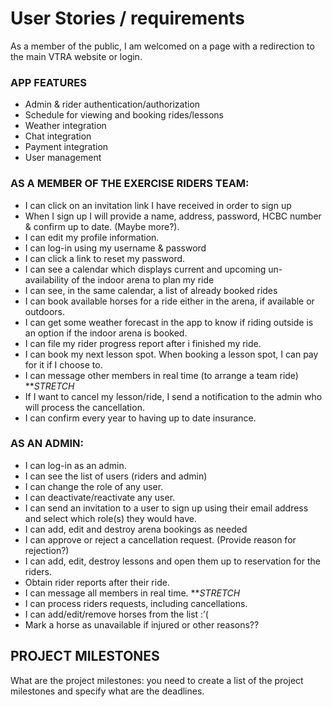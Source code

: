 # User Stories / requirements

As a member of the public, I am welcomed on a page with a redirection to the main VTRA website or login.

### APP FEATURES

- Admin & rider authentication/authorization
- Schedule for viewing and booking rides/lessons
- Weather integration
- Chat integration
- Payment integration
- User management

### AS A MEMBER OF THE EXERCISE RIDERS TEAM:

- I can click on an invitation link I have received in order to sign up
- When I sign up I will provide a name, address, password, HCBC number & confirm up to date. (Maybe more?).
- I can edit my profile information.
- I can log-in using my username & password
- I can click a link to reset my password.
- I can see a calendar which displays current and upcoming un-availability of the indoor arena to plan my ride
- I can see, in the same calendar, a list of already booked rides
- I can book available horses for a ride either in the arena, if available or outdoors.
- I can get some weather forecast in the app to know if riding outside is an option if the indoor arena is booked.
- I can file my rider progress report after i finished my ride.
- I can book my next lesson spot.
  When booking a lesson spot, I can pay for it if I choose to.
- I can message other members in real time (to arrange a team ride) \*\*_STRETCH_
- If I want to cancel my lesson/ride, I send a notification to the admin who will process the cancellation.
- I can confirm every year to having up to date insurance.

### AS AN ADMIN:

- I can log-in as an admin.
- I can see the list of users (riders and admin)
- I can change the role of any user.
- I can deactivate/reactivate any user.
- I can send an invitation to a user to sign up using their email address and select which role(s) they would have.
- I can add, edit and destroy arena bookings as needed
- I can approve or reject a cancellation request. (Provide reason for rejection?)
- I can add, edit, destroy lessons and open them up to reservation for the riders.
- Obtain rider reports after their ride.
- I can message all members in real time. \*\*_STRETCH_
- I can process riders requests, including cancellations.
- I can add/edit/remove horses from the list :’(
- Mark a horse as unavailable if injured or other reasons??

## PROJECT MILESTONES

What are the project milestones: you need to create a list of the project milestones and specify what are the deadlines.
